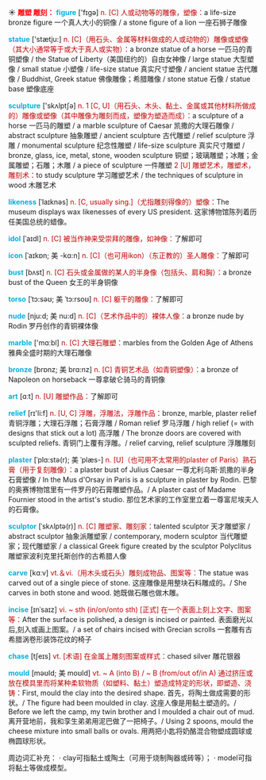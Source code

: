 ☀ <font color="red">**雕塑 雕刻：**</font>
<font color="sky blue">**figure**</font> ['fɪɡə] 
<font color="#c00000">n. [C] 人或动物等的雕像，塑像：</font>a life-size bronze figure 一个真人大小的铜像 / a stone figure of a lion 一座石狮子雕像

<font color="sky blue">**statue**</font> ['stætju:] 
<font color="#c00000">n. [C]（用石头、金属等材料做成的人或动物的）雕像或塑像（其大小通常等于或大于真人或实物）：</font>a bronze statue of a horse 一匹马的青铜塑像 / the Statue of Liberty（美国纽约的）自由女神像 / large statue 大型塑像 / small statue 小塑像 / life-size statue 真实尺寸塑像 / ancient statue 古代雕像 / Buddhist, Greek statue 佛像雕像；希腊雕像 / stone statue 石像 / statue base 塑像底座

<font color="sky blue">**sculpture**</font> ['skʌlptʃə] 
<font color="#c00000">n. 1 [C, U]（用石头、木头、黏土、金属或其他材料所做成的）雕像或塑像（其中雕像为雕刻而成，塑像为塑造而成）：</font>a sculpture of a horse 一匹马的雕塑 / a marble sculpture of Caesar 凯撒的大理石雕像 / abstract sculpture 抽象雕塑 / ancient sculpture 古代雕塑 / relief sculpture 浮雕 / monumental sculpture 纪念性雕塑 / life-size sculpture 真实尺寸雕塑 / bronze, glass, ice, metal, stone, wooden sculpture 铜塑；玻璃雕塑；冰雕；金属雕塑；石雕；木雕 / a piece of sculpture 一件雕塑 <font color="#c00000">2 [U] 雕塑艺术，雕塑术，雕刻术：</font>to study sculpture 学习雕塑艺术 / the techniques of sculpture in wood 木雕艺术
                      
<font color="sky blue">**likeness**</font> [ˈlaɪknəs]
<font color="#c00000">n. [C, usually sing.]（尤指雕刻得像的）塑像：</font>The museum displays wax likenesses of every US president. 这家博物馆陈列着历任美国总统的蜡像。

<font color="sky blue">**idol**</font> [ˈaɪdl]
<font color="#c00000">n. [C] 被当作神来受崇拜的雕像，如神像：</font>了解即可                   

<font color="sky blue">**icon**</font> [ˈaɪkɒn; 美 -kɑ:n]
<font color="#c00000">n. [C]（也可用ikon）（东正教的）圣人雕像：</font>了解即可   

<font color="sky blue">**bust**</font> [bʌst]
<font color="#c00000">n. [C] 石头或金属做的某人的半身像（包括头、肩和胸）：</font>a bronze bust of the Queen 女王的半身铜像
           
<font color="sky blue">**torso**</font> [ˈtɔ:səʊ; 美 ˈtɔ:rsoʊ]
<font color="#c00000">n. [C] 躯干的雕像：</font>了解即可
           
<font color="sky blue">**nude**</font> [nju:d; 美 nu:d]
<font color="#c00000">n. [C]（艺术作品中的）裸体人像：</font>a bronze nude by Rodin 罗丹创作的青铜裸体像

<font color="sky blue">**marble**</font> ['mɑːbl] 
<font color="#c00000">n. [C] 大理石雕塑：</font>marbles from the Golden Age of Athens 雅典全盛时期的大理石雕像
           
<font color="sky blue">**bronze**</font> [brɒnz; 美 brɑ:nz]
<font color="#c00000">n. [C] 青铜艺术品（如青铜塑像）：</font>a bronze of Napoleon on horseback 一尊拿破仑骑马的青铜像

<font color="sky blue">**art**</font> [ɑːt] 
<font color="#c00000">n. [U] 雕塑作品：</font>了解即可

<font color="sky blue">**relief**</font> [rɪ'li:f] 
<font color="#c00000">n. [U, C] 浮雕，浮雕法，浮雕作品：</font>bronze, marble, plaster relief 青铜浮雕；大理石浮雕；石膏浮雕 / Roman relief 罗马浮雕 / high relief (= with designs that stick out a lot) 高浮雕 / The bronze doors are covered with sculpted reliefs. 青铜门上覆有浮雕。/ relief carving, relief sculpture 浮雕雕刻
           
<font color="sky blue">**plaster**</font> [ˈplɑ:stə(r); 美 ˈplæs-]
<font color="#c00000">n. [U]（也可用不太常用的plaster of Paris）熟石膏（用于复刻雕像）：</font>a plaster bust of Julius Caesar 一尊尤利乌斯·凯撒的半身石膏塑像 / In the Mus d'Orsay in Paris is a sculpture in plaster by Rodin. 巴黎的奥赛博物馆里有一件罗丹的石膏雕塑作品。/ A plaster cast of Madame Fournier stood in the artist's studio. 那位艺术家的工作室里立着一尊富尼埃夫人的石膏像。

<font color="sky blue">**sculptor**</font> [ˈskʌlptə(r)]
<font color="#c00000">n. [C] 雕塑家、雕刻家：</font>talented sculptor 天才雕塑家 / abstract sculptor 抽象派雕塑家 / contemporary, modern sculptor 当代雕塑家；现代雕塑家 / a classical Greek figure created by the sculptor Polyclitus 雕塑家波利克里托斯创作的古希腊人像

<font color="sky blue">**carve**</font> [kɑːv] 
<font color="#c00000">vt.＆vi.（用木头或石头）雕刻成物品、图案等：</font>The statue was carved out of a single piece of stone. 这座雕像是用整块石料雕成的。/ She carves in both stone and wood. 她既做石雕也做木雕。
           
<font color="sky blue">**incise**</font> [ɪnˈsaɪz]
<font color="#c00000">vi. ~ sth (in/on/onto sth) [正式] 在一个表面上刻上文字、图案等：</font>After the surface is polished, a design is incised or painted. 表面磨光以后,刻入或画上图案。/ a set of chairs incised with Grecian scrolls 一套雕有古希腊涡卷形装饰花纹的椅子           

<font color="sky blue">**chase**</font> [tʃeɪs]
<font color="#c00000">vt. [术语] 在金属上雕刻图案或样式：</font>chased silver 雕花银器           

<font color="sky blue">**mould**</font> [məʊld; 美 moʊld]
<font color="#c00000">vt. ~ A (into B) / ~ B (from/out of/in A) 通过挤压或放在模具里而将某种柔软物质（如塑料、黏土）塑造成特定的形状，即塑造、浇铸：</font>First, mould the clay into the desired shape. 首先，将陶土做成需要的形状。/ The figure had been moulded in clay. 这座人像是用黏土塑造的。/ Before we left the camp, my twin brother and I moulded a chair out of mud. 离开营地前，我和孪生弟弟用泥巴做了一把椅子。/ Using 2 spoons, mould the cheese mixture into small balls or ovals. 用两把小匙将奶酪混合物塑成圆球或椭圆球形状。

周边词汇补充：
· clay可指黏土或陶土（可用于烧制陶器或砖等）；
· model可指将黏土等做成模型。
